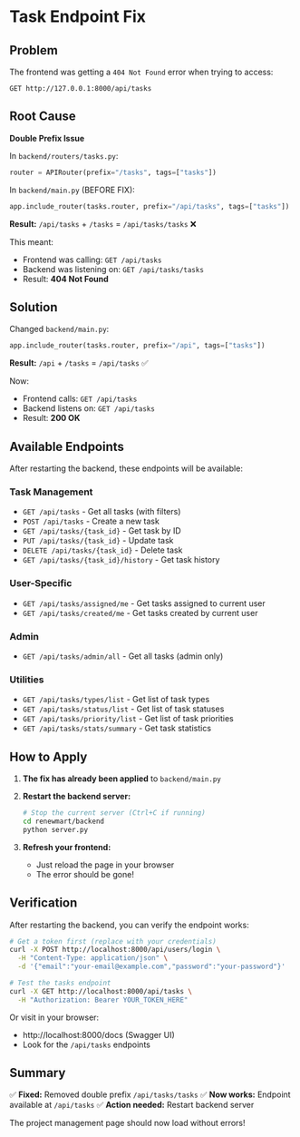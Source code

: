 # Task Endpoint Fix

## Problem

The frontend was getting a `404 Not Found` error when trying to access:
```
GET http://127.0.0.1:8000/api/tasks
```

## Root Cause

**Double Prefix Issue**

In `backend/routers/tasks.py`:
```python
router = APIRouter(prefix="/tasks", tags=["tasks"])
```

In `backend/main.py` (BEFORE FIX):
```python
app.include_router(tasks.router, prefix="/api/tasks", tags=["tasks"])
```

**Result:** `/api/tasks` + `/tasks` = `/api/tasks/tasks` ❌

This meant:
- Frontend was calling: `GET /api/tasks` 
- Backend was listening on: `GET /api/tasks/tasks`
- Result: **404 Not Found**

## Solution

Changed `backend/main.py`:
```python
app.include_router(tasks.router, prefix="/api", tags=["tasks"])
```

**Result:** `/api` + `/tasks` = `/api/tasks` ✅

Now:
- Frontend calls: `GET /api/tasks`
- Backend listens on: `GET /api/tasks`
- Result: **200 OK**

## Available Endpoints

After restarting the backend, these endpoints will be available:

### Task Management
- `GET /api/tasks` - Get all tasks (with filters)
- `POST /api/tasks` - Create a new task
- `GET /api/tasks/{task_id}` - Get task by ID
- `PUT /api/tasks/{task_id}` - Update task
- `DELETE /api/tasks/{task_id}` - Delete task
- `GET /api/tasks/{task_id}/history` - Get task history

### User-Specific
- `GET /api/tasks/assigned/me` - Get tasks assigned to current user
- `GET /api/tasks/created/me` - Get tasks created by current user

### Admin
- `GET /api/tasks/admin/all` - Get all tasks (admin only)

### Utilities
- `GET /api/tasks/types/list` - Get list of task types
- `GET /api/tasks/status/list` - Get list of task statuses
- `GET /api/tasks/priority/list` - Get list of task priorities
- `GET /api/tasks/stats/summary` - Get task statistics

## How to Apply

1. **The fix has already been applied** to `backend/main.py`

2. **Restart the backend server:**
   ```bash
   # Stop the current server (Ctrl+C if running)
   cd renewmart/backend
   python server.py
   ```

3. **Refresh your frontend:**
   - Just reload the page in your browser
   - The error should be gone!

## Verification

After restarting the backend, you can verify the endpoint works:

```bash
# Get a token first (replace with your credentials)
curl -X POST http://localhost:8000/api/users/login \
  -H "Content-Type: application/json" \
  -d '{"email":"your-email@example.com","password":"your-password"}'

# Test the tasks endpoint
curl -X GET http://localhost:8000/api/tasks \
  -H "Authorization: Bearer YOUR_TOKEN_HERE"
```

Or visit in your browser:
- http://localhost:8000/docs (Swagger UI)
- Look for the `/api/tasks` endpoints

## Summary

✅ **Fixed:** Removed double prefix `/api/tasks/tasks`
✅ **Now works:** Endpoint available at `/api/tasks`
✅ **Action needed:** Restart backend server

The project management page should now load without errors!

